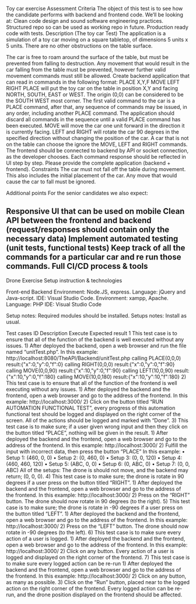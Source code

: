 Toy car exercise
Assessment Criteria
The object of this test is to see how the candidate performs with backend and  frontend code. We’ll be looking at:
Clean code design and sound software engineering practices.
Structured repo so can be used as working repo in future.
Production ready code with tests.
Description (The toy car Test)
The application is a simulation of a toy car moving on a square tabletop, of dimensions 5 units x 5 units. There are no other obstructions on the table surface.

The car is free to roam around the surface of the table, but must be prevented from falling to destruction. Any movement that would result in the car falling from the table must be prevented, however further valid movement commands must still be allowed.
Create backend application that can read in commands in the following format:
PLACE X,Y,F
MOVE
LEFT
RIGHT
PLACE will put the toy car on the table in position X,Y and facing NORTH, SOUTH, EAST or WEST. The origin (0,0) can be considered to be the SOUTH WEST most corner.
The first valid command to the car is a PLACE command, after that, any sequence of commands may be issued, in any order, including another PLACE command.
The application should discard all commands in the sequence until a valid PLACE command has been executed.
MOVE will move the car one unit forward in the direction it is currently facing.
LEFT and RIGHT will rotate the car 90 degrees in the specified direction without changing the position of the car.
A car that is not on the table can choose the ignore the MOVE, LEFT and RIGHT commands.
The frontend should be connected to backend by API or socket connection, as the developer chooses.
Each command response should be reflected in UI step by step.
Please provide the complete application (backend + frontend).
Constraints
The car must not fall off the table during movement. This also includes the initial placement of the car. Any move that would cause the car to fall must be ignored.

Additional points
For the senior candidates we also expect:

Responsive UI that can be used on mobile
Clean API between the frontend and backend (request/responses should contain only the necessary data)
Implement automated testing (unit tests, functional tests)
Keep track of all the commands for a particular car and re run those commands.
Full CI/CD process & tools
---------------------------------------------------------------------------------------
Drone Exercise 
Setup instruction & technologies

Front-end	Backend
Environment: Node.JS, express.
Language: jQuery and Java-script.
IDE: Visual Studio Code.	Environment: xampp, Apache.
Language: PHP
IDE: Visual Studio Code

Setup notes: Required modules should be installed.	Setups notes: Install as usual.

Test cases
ID	Description	Execute	Expected result
1	This test case is to ensure that all of the function of the backend is well executed without any issues.	1) After deployed the backend, open a web browser and run the file named “unitTest.php”.
In this example:
http://localhost:8080/TheAPI/Backend/unitTest.php	calling PLACE(0,0,0)
result:{"x":0,"y":0,"f":0}
calling RIGHT(0,0,0) 
result:{"x":0,"y":0,"f":90}
calling MOVE(0,0,90)
result:{"x":10,"y":0,"f":90}
calling LEFT(10,0,90)
result:{"x":10,"y":0,"f":180} 
calling MOVE(10,0,180)
result:{"x":10,"y":10,"f":180}
2)	This test case is to ensure that all of the function of the frontend is well executing without any issues.	1) After deployed the backend and the frontend, open a web browser and go to the address of the frontend.
In this example: 
http://localhost:3000/
2) Click on the button titled “RUN AUTOMATION FUNCTIONAL TEST”, every progress of this automation functional test should be logged and displayed on the right corner of the screen. 	All of the actions should be logged and marked with “Done”.
3)	This test case is to make sure; if a user given wrong input and then they click on the button titled “PLACE”, nothing will be given in the result.	1) After deployed the backend and the frontend, open a web browser and go to the address of the frontend.
In this example: 
http://localhost:3000/
2) Fulfill the input with incorrect data, then press the button “PLACE”
In this example:
•	Setup 1: (460, 0, 0)
•	Setup 2: (0, 460, 0)
•	Setup 3: (0, 0, 120)
•	Setup 4: (460, 460, 120)
•	Setup 5: (ABC, 0, 0)
•	Setup 6: (0, ABC, 0)
•	Setup 7: (0, 0, ABC)	All of the setups:
The drone is should not move, and the backend may return; (0, 0, 0).
4)	This test case is to make sure; the drone is rotate in 90 degrees if a user press on the button titled “RIGHT”.	1) After deployed the backend and the frontend, open a web browser and go to the address of the frontend.
In this example: 
http://localhost:3000/
2) Press on the “RIGHT” button.	The drone should now rotate in 90 degrees (to the right).
5)	This test case is to make sure; the drone is rotate in -90 degrees if a user press on the button titled “LEFT”.	1) After deployed the backend and the frontend, open a web browser and go to the address of the frontend.
In this example: 
http://localhost:3000/
2) Press on the “LEFT” button.	The drone should now rotate in -90 degrees (to the left).
6)	This test case is to make sure every action of a user is logged.	1) After deployed the backend and the frontend, open a web browser and go to the address of the frontend.
In this example: 
http://localhost:3000/
2) Click on any button.	Every action of a user is logged and displayed on the right corner of the frontend.
7)	This test case is to make sure every logged action can be re-run	1) After deployed the backend and the frontend, open a web browser and go to the address of the frontend.
In this example: 
http://localhost:3000/
2) Click on any button, as many as possible.
3) Click on the “Run” button, placed near to the logged action on the right corner of the frontend.	Every logged action can be re-run, and the drone position displayed on the frontend should be affected.


